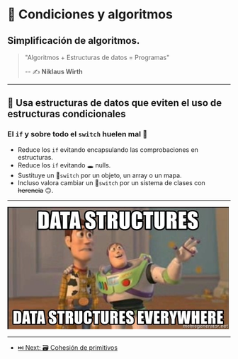 # 🔱 Condiciones y algoritmos

## Simplificación de algoritmos.

> "Algoritmos + Estructuras de datos = Programas"
>
> -- ✍️ **Niklaus Wirth**

---

## 🔨 Usa estructuras de **datos** que eviten el uso de estructuras **condicionales**

### El `if` y sobre todo el `switch` huelen mal 🤢

- Reduce los `if` evitando encapsulando las comprobaciones en estructuras.
- Reduce los `if` evitando 🕳️ nulls.
- Sustituye un 🔱`switch` por un objeto, un array o un mapa.
- Incluso valora cambiar un 🔱`switch` por un sistema de clases con ~~herencia~~ 🙃.

---

![Estructuras de datos por todas partes](./data-everywhere.jpg)

---

- [⏭️ Next: 🗃️ Cohesión de primitivos](./2-cohesion_de_primitivos.md)
